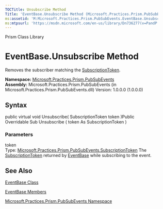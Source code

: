 ```yaml
---
TOCTitle: Unsubscribe Method
Title: 'EventBase.Unsubscribe Method (Microsoft.Practices.Prism.PubSubEvents)'
ms:assetid: 'M:Microsoft.Practices.Prism.PubSubEvents.EventBase.Unsubscribe(Microsoft.Practices.Prism.PubSubEvents.SubscriptionToken)'
ms:mtpsurl: 'https://msdn.microsoft.com/en-us/library/Dn736277(v=PandP.50)'
---
```


Prism Class Library

EventBase.Unsubscribe Method
================================

Removes the subscriber matching the [SubscriptionToken](https://msdn.microsoft.com/t:microsoft.practices.prism.pubsubevents.subscriptiontoken).

**Namespace:** [Microsoft.Practices.Prism.PubSubEvents](https://msdn.microsoft.com/n:microsoft.practices.prism.pubsubevents)
**Assembly:** Microsoft.Practices.Prism.PubSubEvents (in Microsoft.Practices.Prism.PubSubEvents.dll) Version: 1.0.0.0 (1.0.0.0)

## Syntax


<span id="syntaxToggle"></span>public virtual void Unsubscribe( SubscriptionToken token )Public Overridable Sub Unsubscribe ( token As SubscriptionToken )

### Parameters

token  
Type: [Microsoft.Practices.Prism.PubSubEvents.SubscriptionToken](https://msdn.microsoft.com/t:microsoft.practices.prism.pubsubevents.subscriptiontoken)
The [SubscriptionToken](https://msdn.microsoft.com/t:microsoft.practices.prism.pubsubevents.subscriptiontoken) returned by [EventBase](https://msdn.microsoft.com/t:microsoft.practices.prism.pubsubevents.eventbase) while subscribing to the event.

See Also
--------


[EventBase Class](https://msdn.microsoft.com/t:microsoft.practices.prism.pubsubevents.eventbase)

[EventBase Members](https://msdn.microsoft.com/allmembers.t:microsoft.practices.prism.pubsubevents.eventbase)

[Microsoft.Practices.Prism.PubSubEvents Namespace](https://msdn.microsoft.com/n:microsoft.practices.prism.pubsubevents)
